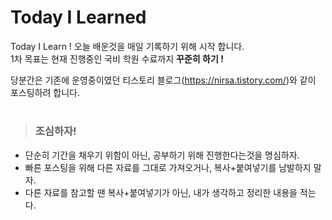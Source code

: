# Today I Learned
Today I Learn ! 오늘 배운것을 매일 기록하기 위해 시작 합니다.   
1차 목표는 현재 진행중인 국비 학원 수료까지 **꾸준히 하기 !**

당분간은 기존에 운영중이였던 티스토리 블로그(<https://nirsa.tistory.com/>)와 같이 포스팅하려 합니다. 

#
>  ### 조심하자!
* 단순히 기간을 채우기 위함이 아닌, 공부하기 위해 진행한다는것을 명심하자.
* 빠른 포스팅을 위해 다른 자료를 그대로 가져오거나, 복사+붙여넣기를 남발하지 말자.
* 다른 자료를 참고할 땐 복사+붙여넣기가 아닌, 내가 생각하고 정리한 내용을 적는다.
